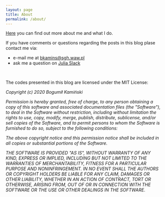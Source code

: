 ```yaml
---
layout: page
title: About
permalink: /about/
---
```


[Here][bkamins_home] you can find out more about me and what I do.

If you have comments or questions regarding the posts in this blog
plase contact me via:

* e-mail me at [bkamins@sgh.waw.pl][email]
* ask me a question on [Julia Slack][slack]

&nbsp;

The codes presented in this blog are licensed under the MIT License:

*Copyright (c) 2020 Bogumił Kamiński*

*Permission is hereby granted, free of charge, to any person obtaining a copy
of this software and associated documentation files (the "Software"), to deal
in the Software without restriction, including without limitation the rights
to use, copy, modify, merge, publish, distribute, sublicense, and/or sell
copies of the Software, and to permit persons to whom the Software is
furnished to do so, subject to the following conditions:*

*The above copyright notice and this permission notice shall be included in all
copies or substantial portions of the Software.*

*THE SOFTWARE IS PROVIDED "AS IS", WITHOUT WARRANTY OF ANY KIND, EXPRESS OR
IMPLIED, INCLUDING BUT NOT LIMITED TO THE WARRANTIES OF MERCHANTABILITY,
FITNESS FOR A PARTICULAR PURPOSE AND NONINFRINGEMENT. IN NO EVENT SHALL THE
AUTHORS OR COPYRIGHT HOLDERS BE LIABLE FOR ANY CLAIM, DAMAGES OR OTHER
LIABILITY, WHETHER IN AN ACTION OF CONTRACT, TORT OR OTHERWISE, ARISING FROM,
OUT OF OR IN CONNECTION WITH THE SOFTWARE OR THE USE OR OTHER DEALINGS IN THE
SOFTWARE.*

[bkamins_home]: http://bogumilkaminski.pl/about/
[email]: mailto:bkamins@sgh.waw.pl
[slack]: https://julialang.slack.com/
